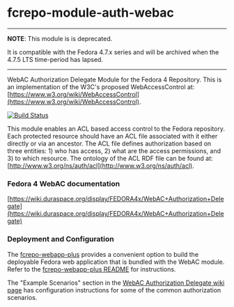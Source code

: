# fcrepo-module-auth-webac

---

**NOTE**: This module is is deprecated. 

It is compatible with the Fedora 4.7.x series and will be archived when the 4.7.5 LTS time-period has lapsed.

---


WebAC Authorization Delegate Module for the Fedora 4 Repository. This is an implementation of the W3C's proposed WebAccessControl at: [https://www.w3.org/wiki/WebAccessControl](https://www.w3.org/wiki/WebAccessControl).

[![Build Status](https://travis-ci.org/fcrepo4/fcrepo-module-auth-webac.png?branch=master)](https://travis-ci.org/fcrepo4/fcrepo-module-auth-webac)

This module enables an ACL based access control to the Fedora repository. Each protected resource should have an ACL file associated with it either directly or via an ancestor. The ACL file defines authorization based on three entities: 1) who has access, 2) what are the access permissions, and 3) to which resource. The ontology of the ACL RDF file can be found at: [http://www.w3.org/ns/auth/acl](http://www.w3.org/ns/auth/acl).

### Fedora 4 WebAC documentation
[https://wiki.duraspace.org/display/FEDORA4x/WebAC+Authorization+Delegate](https://wiki.duraspace.org/display/FEDORA4x/WebAC+Authorization+Delegate)

### Deployment and Configuration
The [fcrepo-webapp-plus](https://github.com/fcrepo4-exts/fcrepo-webapp-plus) provides a convenient option to build the deployable Fedora web application that is bundled with the WebAC module. Refer to the [fcrepo-webapp-plus README](https://github.com/fcrepo4-exts/fcrepo-webapp-plus/blob/master/README.md) for instructions. 

The "Example Scenarios" section in the [WebAC Authorization Delegate wiki page](https://wiki.duraspace.org/display/FEDORA4x/WebAC+Authorization+Delegate#WebACAuthorizationDelegate-ExampleScenarios) has configuration instructions for some of the common authorization scenarios.
